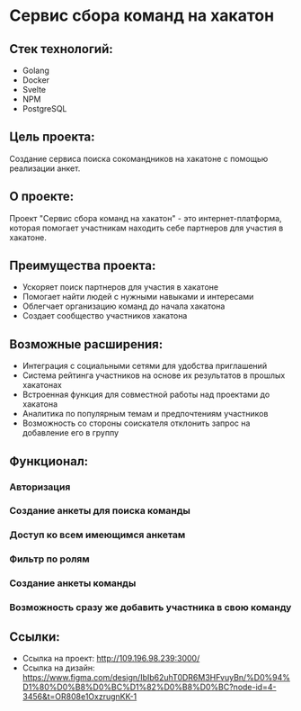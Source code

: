 # Сервис сбора команд на хакатон

## Стек технологий:
- Golang
- Docker
- Svelte
- NPM
- PostgreSQL

## Цель проекта:
Создание сервиса поиска сокомандников на хакатоне с помощью реализации анкет.

## О проекте:
Проект "Сервис сбора команд на хакатон" - это интернет-платформа, которая помогает участникам находить себе партнеров для участия в хакатоне.

## Преимущества проекта:
- Ускоряет поиск партнеров для участия в хакатоне
- Помогает найти людей с нужными навыками и интересами
- Облегчает организацию команд до начала хакатона
- Создает сообщество участников хакатона

## Возможные расширения:
- Интеграция с социальными сетями для удобства приглашений
- Система рейтинга участников на основе их результатов в прошлых хакатонах
- Встроенная функция для совместной работы над проектами до хакатона
- Аналитика по популярным темам и предпочтениям участников
- Возможность со стороны соискателя отклонить запрос на добавление его в группу

## Функционал:
### Авторизация
### Создание анкеты для поиска команды
### Доступ ко всем имеющимся анкетам
### Фильтр по ролям
### Создание анкеты команды
### Возможность сразу же добавить участника в свою команду

## Ссылки:
- Ссылка на проект: http://109.196.98.239:3000/
- Ссылка на дизайн: https://www.figma.com/design/IbIb62uhT0DR6M3HFvuyBn/%D0%94%D1%80%D0%B8%D0%BC%D1%82%D0%B8%D0%BC?node-id=4-3456&t=OR808e1OxzrugnKK-1
